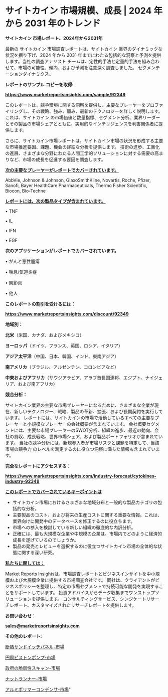 # サイトカイン 市場規模、成長 | 2024 年から 2031 年のトレンド

<strong>サイトカイン 市場レポート、2024年から2031年</strong>

最新の サイトカイン 市場調査レポートは、サイトカイン 業界のダイナミックな状況を掘り下げ、2024 年から 2031 年までにわたる包括的な洞察と予測を提供します。当社の調査アナリスト チームは、定性的手法と定量的手法を組み合わせて、市場の可能性、傾向、および予測を注意深く調査しました。 セグメンテーションダイナミクス。



<strong>レポートのサンプル コピーを取得:</strong> <a href=https://www.marketreportsinsights.com/sample/92349>

<strong><u>https://www.marketreportsinsights.com/sample/92349</u></strong></a>

このレポートは、競争環境に関する洞察を提供し、主要なプレーヤーをプロファイリングし、その戦略、強み、弱み、最新のテクノロジーを詳しく説明します。 これは、サイトカイン の市場価値と数量指標、セグメント分析、業界リーダーとその製品の市場シェアとともに、実用的なインテリジェンスを利害関係者に提供します。

さらに、サイトカイン市場レポートは、サイトカイン市場の状況を形成する主要な市場推進要因、課題、機会の詳細な分析を提供します。 技術の進歩、工業化の進展、さまざまな分野にわたる人間工学的ソリューションに対する需要の高まりなど、市場の成長を促進する要因を調査します。



<strong><u>次の主要なプレーヤーがレポートでカバーされています。</u></strong>

AbbVie, Johnson & Johnson, GlaxoSmithKline, Novartis, Roche, Pfizer, Sanofi, Bayer HealthCare Pharmaceuticals, Thermo Fisher Scientific, Biocon, Bio-Techne



<strong><u><b>レポートには、次の製品タイプが含まれています。</b></u></strong>

• TNF

• IL

• IFN

• EGF



<strong><b>次のアプリケーションがレポートでカバーされています。</b></strong>

• がんと悪性腫瘍

• 喘息/気道炎症

• 関節炎

• 他人



<strong><b>このレポートの割引を受けるには：</b></strong><a href=https://www.marketreportsinsights.com/discount/92349>

<strong><u>https://www.marketreportsinsights.com/discount/92349</u></strong></a>



<strong>地域別：</strong>



<strong>北米</strong>（米国、カナダ、およびメキシコ）



<strong>ヨーロッパ</strong>（ドイツ、フランス、英国、ロシア、イタリア）



<strong>アジア太平洋</strong>（中国、日本、韓国、インド、東南アジア）



<strong>南アメリカ</strong>（ブラジル、アルゼンチン、コロンビアなど）



<strong>中東およびアフリカ</strong>（サウジアラビア、アラブ首長国連邦、エジプト、ナイジェリア、および南アフリカ）



<strong>競合分析：</strong>

サイトカイン業界の主要な市場プレーヤーになるために、さまざまな企業が現在、新しいテクノロジー、戦略、製品の革新、拡張、および長期契約を実行しています。 レポートには、サイトカインの市場で活動しているすべての主要なプレーヤーと小規模なプレーヤーの会社概要が含まれています。 会社概要セグメントには、主要な市場プレーヤーのSWOT分析、組織の進歩、最近の動向、会社の買収、成長戦略、世界市場シェア、および製品ポートフォリオが含まれています。 当社の競争分析には、新規参入者が市場リスクと課題を特定して、当該市場の競争力 のレベルを測定するのに役立つ洞察に満ちた情報も含まれています。



<strong>完全なレポートにアクセスする</strong>：

<a href=https://www.marketreportsinsights.com/industry-forecast/cytokines-industry-92349>

<strong><u>https://www.marketreportsinsights.com/industry-forecast/cytokines-industry-92349</u></strong></a>



<strong><u><b>このレポートでカバーされているキーポイントは</b></u></strong>
<ul>
  <li>サイトカイン市場におけるさまざまな地域分布と一般的な製品カテゴリの包括的な分析。</li>
  <li>主要製品のコスト、および将来の生産コストに関する重要な情報。これは、業界向けに開発中のデータベースを修正するのに役立ちます。</li>
  <li>市場への参入を検討している新しい組織の徹底的な内訳分析。</li>
  <li>正確には、最も大規模な企業や中規模の企業は、市場内でどのように経済的成長を遂げているのでしょうか。</li>
  <li>製品の発売とレビューを選択するのに役立つサイトカイン市場の全体的な状態に関する深い研究。</li>
</ul>


<strong><u><b>私たちに関しては：</b></u></strong>

Market Reports Insightsは、市場調査レポートとビジネスインサイトを中小規模および大規模企業に提供する市場調査会社です。 同社は、クライアントがビジネスポリシーを整理し、特定の市場セグメントで持続可能な開発を実現することをサポートしています。 投資アドバイスからデータ収集までワンストップソリューションを提供します。 コンサルティングサービス、シンジケートリサーチレポート、カスタマイズされたリサーチレポートを提供します。



<strong><b>お問い合わせ</b></strong>：

<a href=mailto:sales@marketreportsinsights.com>

<strong><u>sales@marketreportsinsights.com</u></strong></a>



<strong>その他のレポート:</strong>

<a href=https://www.linkedin.com/pulse/断熱サンドイッチパネル-市場-2023-競争分析と事業成長-2030-trend-titans-360-analysis-rf03f/>断熱サンドイッチパネル-市場</a>

<a href=https://www.linkedin.com/pulse/円周ピストンポンプ-市場-2023-総合分析と事業成長戦略-2030-cbhef/>円周ピストンポンプ-市場</a>

<a href=https://www.linkedin.com/pulse/政府の脆弱性スキャン-市場-2023-新興市場-将来の動向と市場需要-2030-lwx9f/>政府の脆弱性スキャン-市場</a>

<a href=https://www.linkedin.com/pulse/ナットランナー-市場-2023-収益と成長ドライバー-2030-analytics-achievers-24-analysis-awrmf/>ナットランナー-市場</a>

<a href=https://www.linkedin.com/pulse/アルミポリマーコンデンサ-市場-2023-競争分析と事業成長-2030-9qcrf/>アルミポリマーコンデンサ-市場</a>"
